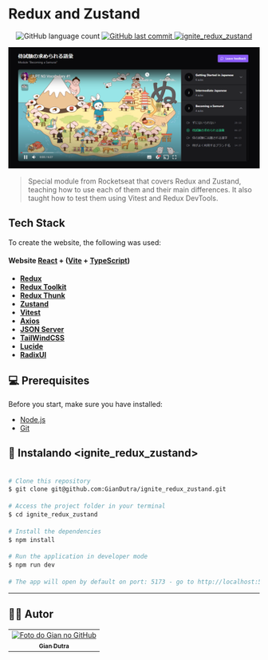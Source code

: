 # Redux and Zustand

<p align="center">
  <img alt="GitHub language count" src="https://img.shields.io/github/languages/count/GianDutra/ignite_redux_zustand?color=%2304D361">

   <a href="https://github.com/GianDutra/ignite_redux_zustand/commits/master">
    <img alt="GitHub last commit" src="https://img.shields.io/github/last-commit/GianDutra/ignite_redux_zustand">
  </a>
  
 <a href="(https://ignite-redux-zustand-three.vercel.app/">
    <img alt="ignite_redux_zustand" src="https://img.shields.io/badge/redux_zustand-%237159c1?style=flat&logo=ghost">
  </a>
  
</p>
<img src="./.github/1.png" alt="ignite_redux_zustand" title="ignite_redux_zustand">

> Special module from Rocketseat that covers Redux and Zustand, teaching how to use each of them and their main differences. It also taught how to test them using Vitest and Redux DevTools.

## Tech Stack

To create the website, the following was used:

#### **Website**    [React](https://reactjs.org/)  +  ([Vite](https://vitejs.dev/)  +  [TypeScript](https://www.typescriptlang.org/))
- **[Redux](https://redux.js.org/)**
- **[Redux Toolkit](https://redux-toolkit.js.org/)**
- **[Redux Thunk](https://github.com/reduxjs/redux-thunk)**
- **[Zustand](https://zustand.surge.sh/)**
- **[Vitest](https://vitest.io/)**
- **[Axios](https://axios-http.com/)**
- **[JSON Server](https://github.com/typicode/json-server)**
- **[TailWindCSS](https://tailwindcss.com/)**
- **[Lucide](https://lucide.dev/)**
- **[RadixUI](https://www.radix-ui.com/)**

## 💻 Prerequisites

Before you start, make sure you have installed:

* [Node.js](https://nodejs.org/en/)
* [Git](https://git-scm.com)

## 🚀 Instalando <ignite_redux_zustand>

 
```bash

# Clone this repository
$ git clone git@github.com:GianDutra/ignite_redux_zustand.git

# Access the project folder in your terminal
$ cd ignite_redux_zustand

# Install the dependencies
$ npm install

# Run the application in developer mode
$ npm run dev

# The app will open by default on port: 5173 - go to http://localhost:5173/

```

---


## 👨‍💼 Autor

<table>
  <tr>
    <td align="center">
      <a href="#">
        <img src="https://github.com/GianDutra.png" width="100px;" alt="Foto do Gian no GitHub"/><br>
        <sub>
          <b>Gian Dutra</b>
        </sub>
      </a>
    </td>
  </tr>
</table>
